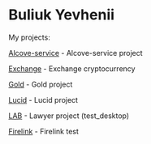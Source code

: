 # Buliuk Yevhenii
My projects:

[Alcove-service](https://bullego.github.io/Alcove-service/ "Alcove-service project") - Alcove-service project

[Exchange](https://bullego.github.io/Exchange/ "Exchange project") - Exchange сryptocurrency

[Gold](https://bullego.github.io/Gold/ "Gold project") - Gold project

[Lucid](https://bullego.github.io/Lucid/ "Lucid project") - Lucid project

[LAB](https://bullego.github.io/temporary-lab/ "Lab project") - Lawyer project (test_desktop)

[Firelink](https://bullego.github.io/Firelink-test/ "Firelink test") - Firelink test
